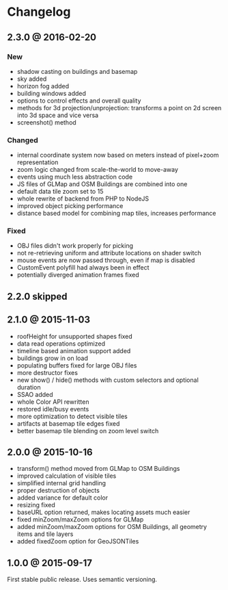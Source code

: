 
# Changelog

## 2.3.0 @ 2016-02-20

### New

- shadow casting on buildings and basemap
- sky added
- horizon fog added
- building windows added
- options to control effects and overall quality
- methods for 3d projection/unprojection: transforms a point on 2d screen into 3d space and vice versa
- screenshot() method

### Changed

- internal coordinate system now based on meters instead of pixel+zoom representation
- zoom logic changed from scale-the-world to move-away
- events using much less abstraction code
- JS files of GLMap and OSM Buildings are combined into one
- default data tile zoom set to 15
- whole rewrite of backend from PHP to NodeJS
- improved object picking performance
- distance based model for combining map tiles, increases performance

### Fixed

- OBJ files didn't work properly for picking
- not re-retrieving uniform and attribute locations on shader switch
- mouse events are now passed through, even if map is disabled
- CustomEvent polyfill had always been in effect
- potentially diverged animation frames fixed


## 2.2.0 skipped


## 2.1.0 @ 2015-11-03

- roofHeight for unsupported shapes fixed
- data read operations optimized
- timeline based animation support added
- buildings grow in on load
- populating buffers fixed for large OBJ files
- more destructor fixes
- new show() / hide() methods with custom selectors and optional duration
- SSAO added
- whole Color API rewritten
- restored idle/busy events
- more optimization to detect visible tiles
- artifacts at basemap tile edges fixed
- better basemap tile blending on zoom level switch 


## 2.0.0 @ 2015-10-16

- transform() method moved from GLMap to OSM Buildings
- improved calculation of visible tiles
- simplified internal grid handling
- proper destruction of objects
- added variance for default color
- resizing fixed
- baseURL option returned, makes locating assets much easier 
- fixed minZoom/maxZoom options for GLMap
- added minZoom/maxZoom options for OSM Buildings, all geometry items and tile layers
- added fixedZoom option for GeoJSONTiles

## 1.0.0 @ 2015-09-17

First stable public release.
Uses semantic versioning.
